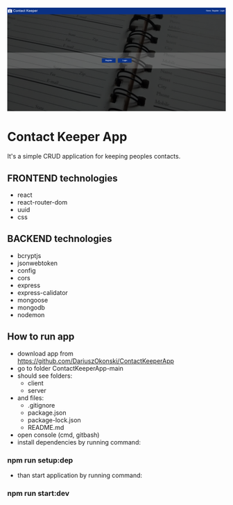 ![image](client/public/gitImg/main.png)

# Contact Keeper App

It's a simple CRUD application for keeping peoples contacts.

## FRONTEND technologies

- react
- react-router-dom
- uuid
- css

## BACKEND technologies

- bcryptjs
- jsonwebtoken
- config
- cors
- express
- express-calidator
- mongoose
- mongodb
- nodemon

## How to run app

- download app from https://github.com/DariuszOkonski/ContactKeeperApp
- go to folder ContactKeeperApp-main
- should see folders:
  - client
  - server
- and files:
  - .gitignore
  - package.json
  - package-lock.json
  - README.md
- open console (cmd, gitbash)
- install dependencies by running command:

### npm run setup:dep

- than start application by running command:

### npm run start:dev
